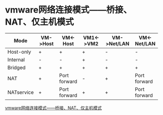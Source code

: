 # vmware网络连接模式——桥接、NAT、仅主机模式

| Mode      | VM->Host | VM<-Host | VM1<->VM2 | VM->Net/LAN | VM<-Net/LAN |
|-----------|----------|----------|-----------|-------------|-------------|
| Host-only | + | + | + | - | - |
| Internal | - | - | + | - | - |
| Bridged | + | + | + | + | + |
| NAT | + | Port forward | - | + | Port forward |
| NATservice | + | Port forward | + | + | Port forward |

[vmware网络连接模式——桥接、NAT、仅主机模式](https://blog.51cto.com/sharemi/1790733)
